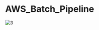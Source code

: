 # AWS_Batch_Pipeline



![3](https://github.com/Rajdeep-Sonawane171/AWS_Batch_Pipeline/assets/113442602/cc52f8fc-1fff-43ea-89f9-530e94f29c0f)
